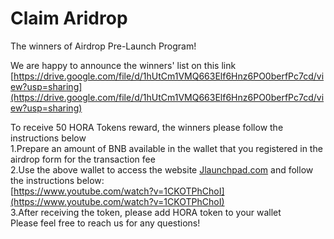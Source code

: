 # Claim Aridrop

 The winners of Airdrop Pre-Launch Program!  
  
We are happy to announce the winners' list on this link  
[https://drive.google.com/file/d/1hUtCm1VMQ663Elf6Hnz6PO0berfPc7cd/view?usp=sharing](https://drive.google.com/file/d/1hUtCm1VMQ663Elf6Hnz6PO0berfPc7cd/view?usp=sharing)  
  
To receive 50 HORA Tokens reward, the winners please follow the instructions below  
 1.Prepare an amount of BNB available in the wallet that you registered in the airdrop form for the transaction fee  
2.Use the above wallet to access the website [Jlaunchpad.com](https://jlaunchpad.com/) and follow the instructions below:  
[https://www.youtube.com/watch?v=1CKOTPhChoI](https://www.youtube.com/watch?v=1CKOTPhChoI)  
3.After receiving the token, please add HORA token to your wallet  
Please feel free to reach us for any questions!  


